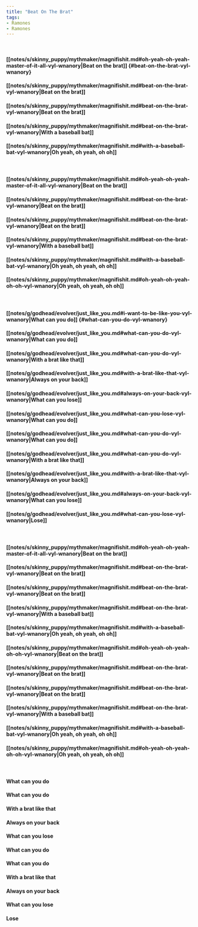 ```yaml
---
title: "Beat On The Brat"
tags:
- Ramones
- Ramones
---
```

&nbsp;
#### [[notes/s/skinny_puppy/mythmaker/magnifishit.md#oh-yeah-oh-yeah-master-of-it-all-vyl-wnanory|Beat on the brat]] {#beat-on-the-brat-vyl-wnanory}
#### [[notes/s/skinny_puppy/mythmaker/magnifishit.md#beat-on-the-brat-vyl-wnanory|Beat on the brat]]
#### [[notes/s/skinny_puppy/mythmaker/magnifishit.md#beat-on-the-brat-vyl-wnanory|Beat on the brat]]
#### [[notes/s/skinny_puppy/mythmaker/magnifishit.md#beat-on-the-brat-vyl-wnanory|With a baseball bat]]
#### [[notes/s/skinny_puppy/mythmaker/magnifishit.md#with-a-baseball-bat-vyl-wnanory|Oh yeah, oh yeah,  oh oh]]
&nbsp;
#### [[notes/s/skinny_puppy/mythmaker/magnifishit.md#oh-yeah-oh-yeah-master-of-it-all-vyl-wnanory|Beat on the brat]]
#### [[notes/s/skinny_puppy/mythmaker/magnifishit.md#beat-on-the-brat-vyl-wnanory|Beat on the brat]]
#### [[notes/s/skinny_puppy/mythmaker/magnifishit.md#beat-on-the-brat-vyl-wnanory|Beat on the brat]]
#### [[notes/s/skinny_puppy/mythmaker/magnifishit.md#beat-on-the-brat-vyl-wnanory|With a baseball bat]]
#### [[notes/s/skinny_puppy/mythmaker/magnifishit.md#with-a-baseball-bat-vyl-wnanory|Oh yeah, oh yeah, oh oh]]
#### [[notes/s/skinny_puppy/mythmaker/magnifishit.md#oh-yeah-oh-yeah-oh-oh-vyl-wnanory|Oh yeah, oh yeah, oh oh]]
&nbsp;
#### [[notes/g/godhead/evolver/just_like_you.md#i-want-to-be-like-you-vyl-wnanory|What can you do]] {#what-can-you-do-vyl-wnanory}
#### [[notes/g/godhead/evolver/just_like_you.md#what-can-you-do-vyl-wnanory|What can you do]]
#### [[notes/g/godhead/evolver/just_like_you.md#what-can-you-do-vyl-wnanory|With a brat like that]]
#### [[notes/g/godhead/evolver/just_like_you.md#with-a-brat-like-that-vyl-wnanory|Always on your back]]
#### [[notes/g/godhead/evolver/just_like_you.md#always-on-your-back-vyl-wnanory|What can you lose]]
#### [[notes/g/godhead/evolver/just_like_you.md#what-can-you-lose-vyl-wnanory|What can you do]]
#### [[notes/g/godhead/evolver/just_like_you.md#what-can-you-do-vyl-wnanory|What can you do]]
#### [[notes/g/godhead/evolver/just_like_you.md#what-can-you-do-vyl-wnanory|With a brat like that]]
#### [[notes/g/godhead/evolver/just_like_you.md#with-a-brat-like-that-vyl-wnanory|Always on your back]]
#### [[notes/g/godhead/evolver/just_like_you.md#always-on-your-back-vyl-wnanory|What can you lose]]
#### [[notes/g/godhead/evolver/just_like_you.md#what-can-you-lose-vyl-wnanory|Lose]]
&nbsp;
#### [[notes/s/skinny_puppy/mythmaker/magnifishit.md#oh-yeah-oh-yeah-master-of-it-all-vyl-wnanory|Beat on the brat]]
#### [[notes/s/skinny_puppy/mythmaker/magnifishit.md#beat-on-the-brat-vyl-wnanory|Beat on the brat]]
#### [[notes/s/skinny_puppy/mythmaker/magnifishit.md#beat-on-the-brat-vyl-wnanory|Beat on the brat]]
#### [[notes/s/skinny_puppy/mythmaker/magnifishit.md#beat-on-the-brat-vyl-wnanory|With a baseball bat]]
#### [[notes/s/skinny_puppy/mythmaker/magnifishit.md#with-a-baseball-bat-vyl-wnanory|Oh yeah, oh yeah, oh oh]]
#### [[notes/s/skinny_puppy/mythmaker/magnifishit.md#oh-yeah-oh-yeah-oh-oh-vyl-wnanory|Beat on the brat]]
#### [[notes/s/skinny_puppy/mythmaker/magnifishit.md#beat-on-the-brat-vyl-wnanory|Beat on the brat]]
#### [[notes/s/skinny_puppy/mythmaker/magnifishit.md#beat-on-the-brat-vyl-wnanory|Beat on the brat]]
#### [[notes/s/skinny_puppy/mythmaker/magnifishit.md#beat-on-the-brat-vyl-wnanory|With a baseball bat]]
#### [[notes/s/skinny_puppy/mythmaker/magnifishit.md#with-a-baseball-bat-vyl-wnanory|Oh yeah, oh yeah, oh oh]]
#### [[notes/s/skinny_puppy/mythmaker/magnifishit.md#oh-yeah-oh-yeah-oh-oh-vyl-wnanory|Oh yeah, oh yeah, oh oh]]
&nbsp;
#### What can you do
#### What can you do
#### With a brat like that
#### Always on your back
#### What can you lose
#### What can you do
#### What can you do
#### With a brat like that
#### Always on your back
#### What can you lose
#### Lose
